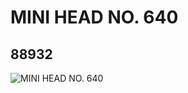 # MINI HEAD NO. 640
## 88932
![MINI HEAD NO. 640](https://lc-www-live-s.legocdn.com/media/bricks/5/2/4570002.jpg)